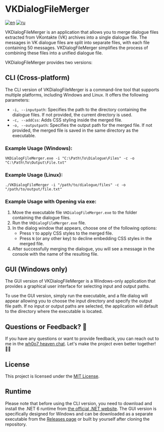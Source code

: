 # VKDialogFileMerger

[![en](https://img.shields.io/badge/lang-en-blue.svg)](https://github.com/Andruxxa7/VKDialogFileMerger/blob/main/README.md) [![ru](https://img.shields.io/badge/lang-ru-red.svg)](https://github.com/Andruxxa7/VKDialogFileMerger/blob/main/README.ru-ru.md)

VKDialogFileMerger is an application that allows you to merge dialogue files extracted from VKontakte (VK) archives into a single dialogue file. The messages in VK dialogue files are split into separate files, with each file containing 50 messages. VKDialogFileMerger simplifies the process of combining these files into a unified dialogue file.

VKDialogFileMerger provides two versions:

## CLI (Cross-platform)

The CLI version of VKDialogFileMerger is a command-line tool that supports multiple platforms, including Windows and Linux. It offers the following parameters:

- `-i, --inputpath`: Specifies the path to the directory containing the dialogue files. If not provided, the current directory is used.
- `-c, --addCss`: Adds CSS styling inside the merged file.
- `-o, --outputpath`: Specifies the output path for the merged file. If not provided, the merged file is saved in the same directory as the executable.

### Example Usage (Windows):

```
VKDialogFileMerger.exe -i "C:\Path\To\Dialogue\Files" -c -o "C:\Path\To\Output\File.txt"
```

### Example Usage (Linux):

```
./VKDialogFileMerger -i "/path/to/dialogue/files" -c -o "/path/to/output/file.txt"
```

### Example Usage with Opening via exe:

1. Move the executable file `VKDialogFileMerger.exe` to the folder containing the dialogue files.
2. Run the `VKDialogFileMerger.exe` file.
3. In the dialog window that appears, choose one of the following options:
    - Press `Y` to apply CSS styles to the merged file.
    - Press `N` (or any other key) to decline embedding CSS styles in the merged file.
4. After successfully merging the dialogue, you will see a message in the console with the name of the resulting file.

## GUI (Windows only)

The GUI version of VKDialogFileMerger is a Windows-only application that provides a graphical user interface for selecting input and output paths.

To use the GUI version, simply run the executable, and a file dialog will appear allowing you to choose the input directory and specify the output file path. If no input or output paths are selected, the application will default to the directory where the executable is located.

## Questions or Feedback? 🤔

If you have any questions or want to provide feedback, you can reach out to me in the [wh0o7 heaven chat](https://t.me/+D-T_xElzA003Nzcy). Let's make the project even better together! 🎵🎉

## License

This project is licensed under the [MIT License](LICENSE).

## Runtime

Please note that before using the CLI version, you need to download and install the .NET 6 runtime from [the official .NET website](https://dotnet.microsoft.com/en-us/download/dotnet/6.0). The GUI version is specifically designed for Windows and can be downloaded as a separate executable from the [Releases page](https://github.com/Andruxxa7/VKDialogFileMerger/releases) or built by yourself after cloning the repository.